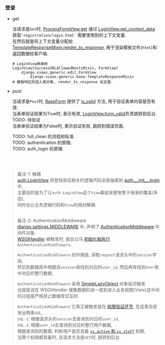 
### 登录   

- get
  
  当请求是`Get`时, [ProcessFormView.get](../../../src/Django-3.0.8/django/views/generic/edit.py#L129) 通过 [LoginView.get_context_data](../../../src/Django-3.0.8/django/contrib/auth/views.py#L107) 获取`'registration/login.html'` 需要使用到的上下文变量.   
  在然后就是将上下文变量分配给 [TemplateResponseMixin.render_to_response](../../../src/Django-3.0.8/django/views/generic/base.py#L140), 用于渲染模板文件(`html`)和返回数据给客户端.
  
  ```shell
  # LoginView继承树
  LoginView(SuccessURLAllowedHostsMixin, FormView)
      django.views.generic.edit.FormView
          django.views.generic.base.TemplateResponseMixin             # 模板响应的混入类对象, render_to_response 在这里.
  ```    

- post   

  当请求是`Post`时, [BaseForm](../../../src/Django-3.0.8/django/forms/forms.py#L57) 提供了 [is_valid](../../../src/Django-3.0.8/django/forms/forms.py#L178) 方法, 用于验证表单内容是否有效.   
  当表单验证结果为True时, 表示有效, [LoginView.form_valid](../../../src/Django-3.0.8/django/contrib/auth/views.py#L101)负责跳转到后台. TODO: 待验证   
  当表单验证结果为False时, 表示验证失败, 跳转到错误页面.   
  
  TODO: full_clean 的流程和标准.   
  TODO: authentication 的原理.   
  TODO: auth_login 的原理.    



&nbsp;  
&nbsp;  
> 备注-1: 解耦   
> [auth.LoginView](../../../src/Django-3.0.8/django/contrib/auth/views.py#L103) 将登陆验证相关的逻辑代码全部抽离到 [auth.\_\_init__.login](../../../src/Django-3.0.8/django/contrib/auth/__init__.py#L86) 中,    
> 主要目的是为了让`auth.LoginView`这个`View`看起来更聚焦于继承的覆盖(多态),    
> 同时也让业务逻辑代码和`View`的相对解耦.   
>    
> &nbsp;      
> 备注-2: AuthenticationMiddleware   
> [django.settings.MIDDLEWARE](../../../examples/myqueryset/myqueryset/settings.py#L54) 中, 
> 声明了 [AuthenticationMiddleware](../../../src/Django-3.0.8/django/contrib/auth/middleware.py#L16) 中间件对象.   
> [WSGIHandler](../../../src/Django-3.0.8/django/core/handlers/wsgi.py#L133) 被触发时, 就会立马 [初始化和执行](../../../src/Django-3.0.8/django/core/handlers/base.py#L75) `AuthenticationMiddleware`.    
> 
> `AuthenticationMiddleware` 的作用是, 读取`request`请求头中的`session`字段,    
> 然后到数据库中根据该`session`查找到对应的`user_id`, 然后再查找到`User`表中对应的整行数据,    
>
> `AuthenticationMiddleware` 采用 [SimpleLazyObject](../../../src/Django-3.0.8/django/contrib/auth/middleware.py#L24) 对象延迟触发.  
> 也就是说在 WSGIHandler 搜集数据阶段一直到进入业务视图(View)这中间的过程是严格禁止数据库交互的.  
> 
> `AuthenticationMiddleware` 它真正被触发是在 [权限验证环节](../../../src/Django-3.0.8/django/contrib/admin/sites.py#L381), 在这里会迸发出两条`SQL`,   
> `SQL-1`: 根据请求头的`session`去查询到对应的`user_id`,    
> `SQL-2`: 根据`user_id`去查询到对应的整行用户数据,    
> 根据查询到的数据, 判断用户是否具备 [`is_active` 和 `is_staff`](../../../src/Django-3.0.8/django/contrib/admin/sites.py#L189) 权限,  
> 当两个权限都具备时, 且请求方法是`GET`时, 跳转到后台.   
>